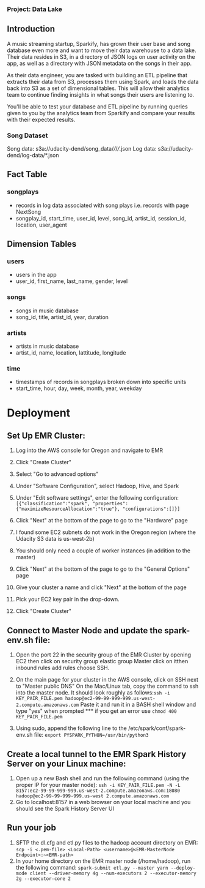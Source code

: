### Project: Data Lake


## Introduction
A music streaming startup, Sparkify, has grown their user base and song database even more and want to move their data warehouse to a data lake. Their data resides in S3, in a directory of JSON logs on user activity on the app, as well as a directory with JSON metadata on the songs in their app.

As their data engineer, you are tasked with building an ETL pipeline that extracts their data from S3, processes them using Spark, and loads the data back into S3 as a set of dimensional tables. This will allow their analytics team to continue finding insights in what songs their users are listening to.

You'll be able to test your database and ETL pipeline by running queries given to you by the analytics team from Sparkify and compare your results with their expected results.
### Song Dataset
Song data: s3a://udacity-dend/song_data/*/*/*/*.json
Log data: s3a://udacity-dend/log-data/*.json

## Fact Table


### songplays 
- records in log data associated with song plays i.e. records with page NextSong
- songplay_id, start_time, user_id, level, song_id, artist_id, session_id, location, user_agent


## Dimension Tables

### users 
- users in the app
- user_id, first_name, last_name, gender, level

### songs 
- songs in music database
- song_id, title, artist_id, year, duration

### artists 
- artists in music database
- artist_id, name, location, lattitude, longitude

### time 
- timestamps of records in songplays broken down into specific units
- start_time, hour, day, week, month, year, weekday
# Deployment 



## Set Up EMR Cluster:

1. Log into the AWS console for Oregon and navigate to EMR
2. Click "Create Cluster"
3. Select "Go to advanced options"
4. Under "Software Configuration", select Hadoop, Hive, and Spark
5. Under "Edit software settings", enter the following configuration:
```[{"classification":"spark", "properties":{"maximizeResourceAllocation":"true"}, "configurations":[]}]```

6. Click "Next" at the bottom of the page to go to the "Hardware" page

7. I found some EC2 subnets do not work in the Oregon region (where the Udacity S3 data is us-west-2b)


8. You should only need a couple of worker instances (in addition to the master)


9. Click "Next" at the bottom of the page to go to the "General Options" page

10. Give your cluster a name and click "Next" at the bottom of the page

11. Pick your EC2 key pair in the drop-down.

12. Click "Create Cluster"

## Connect to Master Node and update the spark-env.sh file:
1. Open the port 22 in the security group of the EMR Cluster by opening EC2 then click on security group elastic group Master click on itthen inbound rules add rules choose SSH.
2. On the main page for your cluster in the AWS console, click on SSH next to "Master public DNS" On the Mac/Linux tab, copy the command to ssh into the master node. It should look roughly as follows:```ssh -i KEY_PAIR_FILE.pem hadoop@ec2-99-99-999-999.us-west-2.compute.amazonaws.com``` Paste it and run it in a BASH shell window and type "yes" when prompted
*** if you get an error use ```chmod 400 KEY_PAIR_FILE.pem```

3. Using sudo, append the following line to the /etc/spark/conf/spark-env.sh file: 
```export PYSPARK_PYTHON=/usr/bin/python3```

## Create a local tunnel to the EMR Spark History Server on your Linux machine:

1. Open up a new Bash shell and run the following command (using the proper IP for your master node):
```ssh -i KEY_PAIR_FILE.pem -N -L 8157:ec2-99-99-999-999.us-west-2.compute.amazonaws.com:18080 hadoop@ec2-99-99-999-999.us-west 2.compute.amazonaws.com```
2. Go to localhost:8157 in a web browser on your local machine and you should see the Spark History Server UI

## Run your job

1. SFTP the dl.cfg and etl.py files to the hadoop account directory on EMR:
```scp -i <.pem-file> <Local-Path> <username>@<EMR-MasterNode Endpoint>:~<EMR-path>```
2. In your home directory on the EMR master node (/home/hadoop), run the following command:
```spark-submit etl.py --master yarn --deploy-mode client --driver-memory 4g --num-executors 2 --executor-memory 2g --executor-core 2```